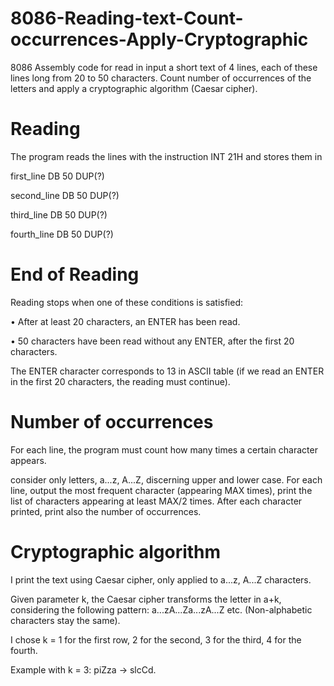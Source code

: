# 8086-Reading-text-Count-occurrences-Apply-Cryptographic
8086 Assembly code for read in input a short text of 4 lines, each of these lines long from 20 to 50 characters. Count number of occurrences of the letters and apply a cryptographic algorithm (Caesar cipher).

# Reading

The program reads the lines with the instruction INT 21H and stores them in

first_line DB 50 DUP(?)

second_line DB 50 DUP(?)

third_line DB 50 DUP(?)

fourth_line DB 50 DUP(?)

# End of Reading

Reading stops when one of these conditions is satisfied:

•	 After at least 20 characters, an ENTER has been read.

•	 50 characters have been read without any ENTER, after the first 20 characters.

The ENTER character corresponds to 13 in ASCII table (if we read an ENTER in the first 20 characters, the reading must continue).

# Number of occurrences

For each line, the program must count how many times a certain character appears.

consider only letters, a...z, A...Z, discerning upper and lower case. For each line, output the most frequent character (appearing MAX times), print the list of characters appearing at least MAX/2 times. After each character printed, print also the number of occurrences.

# Cryptographic algorithm

I print the text using Caesar cipher, only applied to a...z, A...Z characters.

Given parameter k, the Caesar cipher transforms the letter in a+k, considering the following pattern: a...zA...Za...zA...Z etc. (Non-alphabetic characters stay the same).

I chose k = 1 for the first row, 2 for the second, 3 for the third, 4 for the fourth.

Example with k = 3: piZza -> slcCd.
